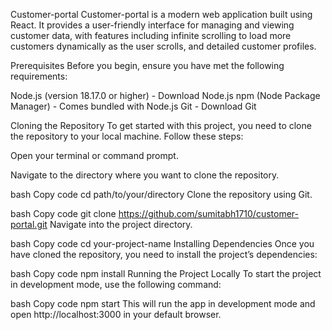 Customer-portal
Customer-portal is a modern web application built using React. It provides a user-friendly interface for managing and viewing customer data, with features including infinite scrolling to load more customers dynamically as the user scrolls, and detailed customer profiles.

Prerequisites
Before you begin, ensure you have met the following requirements:

Node.js (version 18.17.0 or higher) - Download Node.js
npm (Node Package Manager) - Comes bundled with Node.js
Git - Download Git

Cloning the Repository
To get started with this project, you need to clone the repository to your local machine. Follow these steps:

Open your terminal or command prompt.

Navigate to the directory where you want to clone the repository.

bash
Copy code
cd path/to/your/directory
Clone the repository using Git.

bash
Copy code
git clone https://github.com/sumitabh1710/customer-portal.git
Navigate into the project directory.

bash
Copy code
cd your-project-name
Installing Dependencies
Once you have cloned the repository, you need to install the project’s dependencies:

bash
Copy code
npm install
Running the Project Locally
To start the project in development mode, use the following command:

bash
Copy code
npm start
This will run the app in development mode and open http://localhost:3000 in your default browser.
